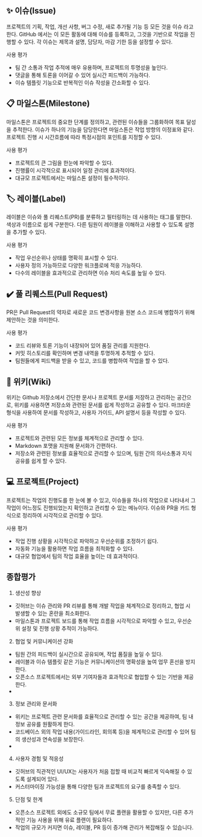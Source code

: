 ## ✨ 이슈(Issue) <br/>
프로젝트의 기획, 작업, 개선 사항, 버그 수정, 새로 추가될 기능 등 모든 것을 이슈 라고 한다. GitHub 에서는 이 모든 활동에 대해 이슈를 등록하고, 그것을 기반으로 작업을 진행할 수 있다. 각 이슈는 제목과 설명, 담당자, 마감 기한 등을 설정할 수 있다.

사용 평가
- 팀 간 소통과 작업 추적에 매우 유용하며, 프로젝트의 투명성을 높인다.
- 댓글을 통해 토론을 이어갈 수 있어 실시간 피드백이 가능하다.
- 이슈 템플릿 기능으로 반복적인 이슈 작성을 간소화할 수 있다.


## 📋 마일스톤(Milestone) <br/>
마일스톤은 프로젝트의 중요한 단계를 정의하고, 관련된 이슈들을 그룹화하여 목표 달성을 추적한다.
이슈가 하나의 기능을 담당한다면 마일스톤은 작업 방향의 이정표와 같다. 프로젝트 진행 시 시간흐름에 따라 특정시점의 포인트를 지정할 수 있다. 

사용 평가
- 프로젝트의 큰 그림을 한눈에 파악할 수 있다.
- 진행률이 시각적으로 표시되어 일정 관리에 효과적이다.
- 대규모 프로젝트에서는 마일스톤 설정이 필수적이다.


## 🏷️ 레이블(Label) <br/>
레이블은 이슈와 풀 리퀘스트(PR)를 분류하고 필터링하는 데 사용하는 태그를 말한다. 색상과 이름으로 쉽게 구분한다.
다른 팀원이 레이블을 이해하고 사용할 수 있도록 설명을 추가할 수 있다.

사용 평가
- 작업 우선순위나 상태를 명확히 표시할 수 있다.
- 사용자 정의 가능하므로 다양한 워크플로에 적응 가능하다.
- 다수의 레이블을 효과적으로 관리하면 이슈 처리 속도를 높일 수 있다.


## ✔️ 풀 리퀘스트(Pull Request) <br/>
PR은 Pull Request의 약자로 새로운 코드 변경사항을 원본 소스 코드에 병합하기 위해 제안하는 것을 의미한다.

사용 평가
- 코드 리뷰와 토론 기능이 내장되어 있어 품질 관리를 지원한다.
- 커밋 히스토리를 확인하며 변경 내역을 투명하게 추적할 수 있다.
- 팀원들에게 피드백을 받을 수 있고, 코드를 병합하여 작업을 할 수 있다. 


## 📖 위키(Wiki) <br/>
위키는 Github 저장소에서 간단한 문서나 프로젝트 문서를 저장하고 관리하는 공간으로, 위키를 사용하면 저장소와 관련된 문서를 쉽게 작성하고 공유할 수 있다. 마크타운 형식을 사용하여 문서를 작성하고, 사용자 가이드, API 설명서 등을 작성할 수 있다.

사용 평가
- 프로젝트와 관련된 모든 정보를 체계적으로 관리할 수 있다.
- Markdown 포맷을 지원해 문서화가 간편하다.
- 저장소와 관련된 정보를 효율적으로 관리할 수 있으며, 팀원 간의 의사소통과 지식 공유를 쉽게 할 수 있다.


## 💻 프로젝트(Project) <br/>
프로젝트는 작업의 진행도를 한 눈에 볼 수 있고, 이슈들을 하나의 작업으로 나타내서 그 작업이 어느정도 진행되었는지 확인하고 관리할 수 있는 메뉴이다. 이슈와 PR을 카드 형식으로 정리하여 시각적으로 관리할 수 있다.

사용 평가
- 작업 진행 상황을 시각적으로 파악하고 우선순위를 조정하기 쉽다.
- 자동화 기능을 활용하면 작업 흐름을 최적화할 수 있다.
- 대규모 협업에서 팀의 작업 효율을 높이는 데 효과적이다.



## 종합평가 

1. 생산성 향상
- 깃허브는 이슈 관리와 PR 리뷰를 통해 개발 작업을 체계적으로 정리하고, 협업 시 발생할 수 있는 혼란을 최소화한다.
- 마일스톤과 프로젝트 보드를 통해 작업 흐름을 시각적으로 파악할 수 있고, 우선순위 설정 및 진행 상황 추적이 가능하다.

2. 협업 및 커뮤니케이션 강화
- 팀원 간의 피드백이 실시간으로 공유되며, 작업 품질을 높일 수 있다.
- 레이블과 이슈 템플릿 같은 기능은 커뮤니케이션의 명확성을 높여 업무 혼선을 방지한다.
- 오픈소스 프로젝트에서는 외부 기여자들과 효과적으로 협업할 수 있는 기반을 제공한다.
- 
3. 정보 관리와 문서화
- 위키는 프로젝트 관련 문서화를 효율적으로 관리할 수 있는 공간을 제공하여, 팀 내 정보 공유를 원활하게 한다.
- 코드베이스 외의 작업 내용(가이드라인, 회의록 등)을 체계적으로 관리할 수 있어 팀의 생산성과 연속성을 보장한다.
- 
4. 사용자 경험 및 적응성
- 깃허브의 직관적인 UI/UX는 사용자가 처음 접할 때 비교적 빠르게 익숙해질 수 있도록 설계되어 있다.
- 커스터마이징 가능성을 통해 다양한 팀과 프로젝트의 요구를 충족할 수 있다.

5. 단점 및 한계
- 오픈소스 프로젝트 외에도 소규모 팀에서 무료 플랜을 활용할 수 있지만, 다른 추가적인 기능 사용을 위해 유료 플랜이 필요하다.
- 작업의 규모가 커지면 이슈, 레이블, PR 등이 증가해 관리가 복잡해질 수 있습니다.
